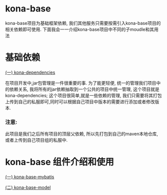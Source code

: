 # kona-base
kona-base项目为基础框架依赖, 我们其他服务只需要按需引入kona-base项目的相关依赖即可使用. 下面我会一一介绍kona-base项目中不同的子moudle和其用法

# 基础依赖
[(一) kona-dependencies](https://github.com/engjose/kona-dependencies)

在项目开发中,jar包管理是一件很重要的事. 为了能更轻便, 统一的管理我们项目中的依赖关系, 我将所有的jar依赖抽取到一个公共的项目中统一管理, 这个项目就是kona-dependencies; 这个项目很简单,就是一些依赖的管理, 我们只需要将其打包上传到自己的私服即可,同时可以根据自己项目中版本的需要进行添加或者修改版本.

### 注意:
此项目是我们之后所有项目的顶层父依赖, 所以先打包到自己的maven本地仓库, 或者上传到自己项目组的私服中.

# kona-base 组件介绍和使用
[(一) kona-base-mybatis](https://github.com/engjose/kona-base/wiki/kona-base-mybatis)

[(二) kona-base-model](https://github.com/engjose/kona-base/wiki/kona-base-model)



